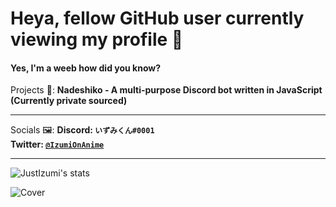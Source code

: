 # Heya, fellow GitHub user currently viewing my profile 👋
#### Yes, I'm a weeb how did you know?

Projects 🔧:
   **Nadeshiko - A multi-purpose Discord bot written in JavaScript (Currently private sourced)**  
   
   <hr>
   
 Socials 🖼:
   **Discord: `いずみくん#0001`**                                                                                                                                                   
   **Twitter: [`@IzumiOnAnime`](https://twitter.com/IzumiOnAnime)**
   
   <hr>
   
![JustIzumi's stats](https://github-readme-stats.vercel.app/api?username=JustIzumi&show_icons=true&theme=midnight-purple)
   
![Cover](https://i.imgur.com/KsbkbLo.jpg)                                                                                                                                                                                                                                                                                                                               

